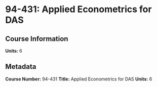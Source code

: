 # 94-431: Applied Econometrics for DAS

## Course Information

**Units:** 6

## Metadata

**Course Number:** 94-431
**Title:** Applied Econometrics for DAS
**Units:** 6

